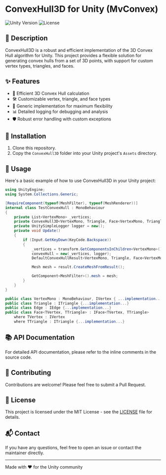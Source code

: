 # ConvexHull3D for Unity (MvConvex)

![Unity Version](https://img.shields.io/badge/Unity-2020.3%2B-blue.svg)
![License](https://img.shields.io/badge/License-MIT-green.svg)

## 📝 Description

ConvexHull3D is a robust and efficient implementation of the 3D Convex Hull algorithm for Unity. This project provides a flexible solution for generating convex hulls from a set of 3D points, with support for custom vertex types, triangles, and faces.

## ✨ Features

- 🚀 Efficient 3D Convex Hull calculation
- 🛠 Customizable vertex, triangle, and face types
- 🧩 Generic implementation for maximum flexibility
- 📊 Detailed logging for debugging and analysis
- 🛡 Robust error handling with custom exceptions

## 🔧 Installation

1. Clone this repository.
2. Copy the `ConvexHull3D` folder into your Unity project's `Assets` directory.

## 🚀 Usage

Here's a basic example of how to use ConvexHull3D in your Unity project:

```csharp
using UnityEngine;
using System.Collections.Generic;

[RequireComponent(typeof(MeshFilter), typeof(MeshRenderer))]
internal class TestConvexHull : MonoBehaviour
{
    private List<VertexMono> _vertices;
    private ConvexHull3D<VertexMono, Triangle, Face<VertexMono, Triangle>, Edge, DefaultConvexHullResult<VertexMono, Triangle, Face<VertexMono, Triangle>, Edge>> convexHull; 
    private UnitySimpleLogger logger = new();
    private void Update()
    {
        if (Input.GetKeyDown(KeyCode.Backspace))
        {
            _vertices = transform.GetComponentsInChildren<VertexMono>().ToList();
            convexHull = new(_vertices, logger);
            DefaultConvexHullResult<VertexMono, Triangle, Face<VertexMono, Triangle>, Edge> result = convexHull.CalculateConvexHull();

            Mesh mesh = result.CreateMeshFromResult(); 

            GetComponent<MeshFilter>().mesh = mesh;
        }
    }
}

public class VertexMono : MonoBehaviour, IVertex { ...implementation... }
public class Triangle : ITriangle {...implementation...}
public class Edge : IEdge {...implementation...}
public class Face<TVertex, TTriangle> : IFace<TVertex, TTriangle>
    where TVertex : IVertex
    where TTriangle : ITriangle {...implementation...}
```

## 📚 API Documentation

For detailed API documentation, please refer to the inline comments in the source code.

## 🤝 Contributing

Contributions are welcome! Please feel free to submit a Pull Request.

## 📄 License

This project is licensed under the MIT License - see the [LICENSE](LICENSE) file for details.

## 📬 Contact

If you have any questions, feel free to open an issue or contact the maintainer directly.

---

Made with ❤️ for the Unity community